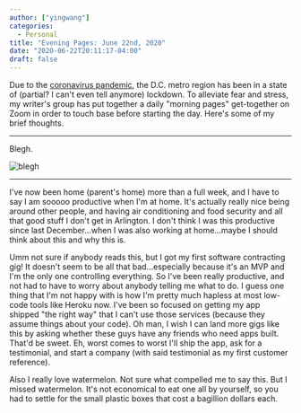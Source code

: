 ```yaml
---
author: ["yingwang"]
categories:
  - Personal
title: "Evening Pages: June 22nd, 2020"
date: "2020-06-22T20:11:17-04:00"
draft: false
---
```


Due to the [coronavirus
pandemic](https://en.wikipedia.org/wiki/2019-20_coronavirus_pandemic), the D.C.
metro region has been in a state of (partial? I can't even tell anymore)
lockdown. To alleviate fear and stress, my writer's group has put together a
daily "morning pages" get-together on Zoom in order to touch base before
starting the day. Here's some of my brief thoughts.

__________

Blegh.

![blegh](/img/posts/2020/06/22/evening_pages.jpg)

__________

I've now been home (parent's home) more than a full week, and I have to say I am
sooooo productive when I'm at home. It's actually really nice being around other
people, and having air conditioning and food security and all that good stuff I
don't get in Arlington. I don't think I was this productive since last
December...when I was also working at home...maybe I should think about this and
why this is.

Umm not sure if anybody reads this, but I got my first software contracting gig!
It doesn't seem to be all that bad...especially because it's an MVP and I'm the
only one controlling everything. So I've been really productive, and not had to
have to worry about anybody telling me what to do. I guess one thing that I'm
not happy with is how I'm pretty much hapless at most low-code tools like Heroku
now. I've been so focused on getting my app shipped "the right way" that I can't
use those services (because they assume things about your code). Oh man, I wish
I can land more gigs like this by asking whether these guys have any friends who
need apps built. That'd be sweet. Eh, worst comes to worst I'll ship the app,
ask for a testimonial, and start a company (with said testimonial as my first
customer reference).

Also I really love watermelon. Not sure what compelled me to say this. But I
missed watermelon. It's not economical to eat one all by yourself, so you had to
settle for the small plastic boxes that cost a bagillion dollars each.
